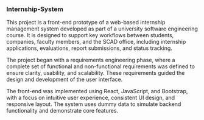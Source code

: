 ### Internship-System
  This project is a front-end prototype of a web-based internship management system developed as part of a university software engineering course. It is designed to support key workflows between students, companies, faculty members, and the SCAD office, including internship applications, evaluations, report submissions, and status tracking.
  
  The project began with a requirements engineering phase, where a complete set of functional and non-functional requirements was defined to ensure clarity, usability, and scalability. These requirements guided the design and development of the user interface.
  
  The front-end was implemented using React, JavaScript, and Bootstrap, with a focus on intuitive user experience, consistent UI design, and responsive layout. The system uses dummy data to simulate backend functionality and demonstrate core features.
